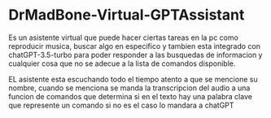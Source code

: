 # DrMadBone-Virtual-GPTAssistant

Es un asistente virtual que puede hacer ciertas tareas en la pc como reproducir musica, buscar algo en especifico y tambien esta integrado con chatGPT-3.5-turbo para poder responder a las busquedas de informacion y cualquier cosa que no se adecue a la lista de comandos disponible.

EL asistente esta escuchando todo el tiempo atento a que se mencione su nombre, cuando se menciona se manda la transcripcion del audio a una funcion de comandos que determina si en el texto hay una palabra clave que represente un comando si no es el caso lo mandara a chatGPT
